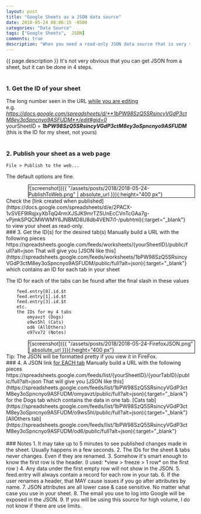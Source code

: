 ```yaml
---
layout: post
title: "Google Sheets as a JSON data source"
date: 2018-05-24 08:06:15 -0500
categories: "Data Source"
tags: ["Google Sheets",  JSON]
comments: true
description: "When you need a read-only JSON data source that is very simple for users to maintain, consider using a Google Sheet."
---
```

{{ page.description }} It's not very obvious that you can get JSON from a sheet, but it can be done in 4 steps.  
<br/>
### 1. Get the ID of your sheet  
The long number seen in the URL <ins>while you are editing</ins>  
e.g.  
_https://docs.google.com/spreadsheets/d/**1bPW98SzQ5SRsincyVGdP3ctM8ey3oSpncnyo9ASFUDM**/edit#gid=0_  
yourSheetID = _**1bPW98SzQ5SRsincyVGdP3ctM8ey3oSpncnyo9ASFUDM**_  
(this is the ID for my sheet, not yours)  
<br/>
### 2. Publish your sheet as a web page  
    File > Publish to the web...  
    
The default options are fine.
<div style="border: 1px solid black; margin-left: 60px; width: 455px;"  markdown="1">
![screenshot]({{ "/assets/posts/2018/2018-05-24-PublishToWeb.png" | absolute_url }}){:height="400 px"}
</div>
Check the [link created when published](https://docs.google.com/spreadsheets/d/e/2PACX-1vSVEF9lRqjxyXbTqQ4rmXJSJK9mrTZ5UnEcCVnTcGAa7g-vPjmkSPQCMWWMY6JNBMD8U8db4VEN7i1-/pubhtml){:target="_blank"} to view your sheet as read-only.  
<br/>
### 3. Get the ID(s) for the desired tab(s)
Manually build a URL with the following pieces
https://spreadsheets.google.com/feeds/worksheets/{yourSheetID}/public/full?alt=json  
That will give you [JSON like this](https://spreadsheets.google.com/feeds/worksheets/1bPW98SzQ5SRsincyVGdP3ctM8ey3oSpncnyo9ASFUDM/public/full?alt=json){:target="_blank"} which contains an ID for each tab in your sheet

The ID for each of the tabs can be found after the final slash in these values  

        feed.entry[0].id.$t
        feed.entry[1].id.$t
        feed.entry[3].id.$t
        etc.
        the IDs for my 4 tabs
            omyavzt (Dogs)
            o9ws5hl (Cats)
            od6 (AllOthers)
            o97vx72 (Notes)

<div style="border: 1px solid black; margin-left: 60px; width: 455px;"  markdown="1">
![screenshot]({{ "/assets/posts/2018/2018-05-24-FirefoxJSON.png" | absolute_url }}){:height="400 px"}
</div>
Tip: The JSON will be formatted pretty if you view it in FireFox.  
<br/>
### 4. A JSON link <ins>for EACH tab</ins>
Manually build a URL with the following pieces
https://spreadsheets.google.com/feeds/list/{yourSheetID}/{yourTabID}/public/full?alt=json  
That will give you [JSON like this](https://spreadsheets.google.com/feeds/list/1bPW98SzQ5SRsincyVGdP3ctM8ey3oSpncnyo9ASFUDM/omyavzt/public/full?alt=json){:target="_blank"} for the Dogs tab which contains the data in one tab.  
[Cats tab](https://spreadsheets.google.com/feeds/list/1bPW98SzQ5SRsincyVGdP3ctM8ey3oSpncnyo9ASFUDM/o9ws5hl/public/full?alt=json){:target="_blank"}  
[AllOthers tab](https://spreadsheets.google.com/feeds/list/1bPW98SzQ5SRsincyVGdP3ctM8ey3oSpncnyo9ASFUDM/od6/public/full?alt=json){:target="_blank"}  
<br/><br/>
### Notes
1. It may take up to 5 minutes to see published changes made in the sheet. Usually happens in a few seconds.   
2. The IDs for the sheet & tabs never changes. Even if they are renamed.  
3. Somehow it's smart enough to know the first row is the header.  
        (I used: *view > freeze > 1 row* on the first row )  
4. Any data under the first empty row will not show in the JSON.  
5. feed.entry will always contain a record for each row in your tab.  
6. If the user renames a header, that MAY cause issues if you go after attributes by name.  
7. JSON attributes are all lower case & case sensitive. No matter what case you use in your sheet.  
8. The email you use to log into Google will be exposed in the JSON.  
9. If you will be using this source for high volume, I do not know if there are use limits.

<!-- Sheet edited in Firefox Developer Edition logged in as Demos@ng-Chicago.com -->
<!-- https://docs.google.com/spreadsheets/d/1bPW98SzQ5SRsincyVGdP3ctM8ey3oSpncnyo9ASFUDM/edit#gid=0 -->


